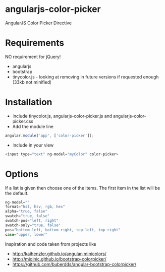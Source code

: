 angularjs-color-picker
=====================

AngularJS Color Picker Directive

Requirements
=====
NO requirement for jQuery!
* angularjs
* bootstrap
* tinycolor.js - looking at removing in future versions if requested enough (33kb not minified)

Installation
=====
* Include tinycolor.js, angularjs-color-picker.js and angularjs-color-picker.css
* Add the module line
```javascript
angular.module('app', ['color-picker']);
```
* Include in your view
```javascript
<input type="text" ng-model="myColor" color-picker>
```

Options
=====
If a list is given then choose one of the items. The first item in the list will be the default.
```javascript
ng-model=""
format="hsl, hsv, rgb, hex"
alpha="true, false"
swatch="true, false"
swatch-pos="left, right"
swatch-only="true, false"
pos="bottom left, bottom right, top left, top right"
case="upper, lower"
```

Inspiration and code taken from projects like
* http://kaihenzler.github.io/angular-minicolors/
* http://mjolnic.github.io/bootstrap-colorpicker/
* https://github.com/buberdds/angular-bootstrap-colorpicker/
